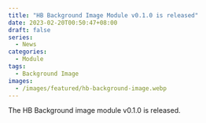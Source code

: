 ```yaml
---
title: "HB Background Image Module v0.1.0 is released"
date: 2023-02-20T00:50:47+08:00
draft: false
series:
  - News
categories:
  - Module
tags:
  - Background Image
images:
  - /images/featured/hb-background-image.webp
---
```


The HB Background image module v0.1.0 is released.

<!--more-->
